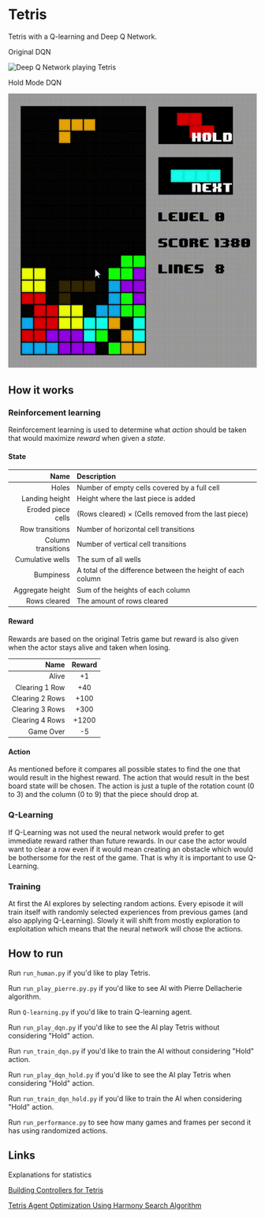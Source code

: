# Tetris
Tetris with a Q-learning and Deep Q Network. 

Original DQN

![Deep Q Network playing Tetris](Original_mode_dqn.gif)

Hold Mode DQN

![Deep Q Network playing Tetris](Hold_mode_dqn.gif)

## How it works

### Reinforcement learning
Reinforcement learning is used to determine what *action* should be taken that would maximize *reward* when given a *state*. 

#### State

| Name  | Description |
| ---: | :--- |
| Holes  | Number of empty cells covered by a full cell  |
| Landing height  | Height where the last piece is added  |
| Eroded piece cells  | (Rows cleared) × (Cells removed from the last piece) |
| Row transitions  | Number of horizontal cell transitions  |
| Column transitions  | Number of vertical cell transitions  |
| Cumulative wells  | The sum of all wells  |
| Bumpiness | A total of the difference between the height of each column  |
| Aggregate height | Sum of the heights of each column  |
| Rows cleared  | The amount of rows cleared  |

#### Reward
Rewards are based on the original Tetris game but reward is also given when the actor stays alive and taken when losing.

| Name  | Reward |
| ---: | :---: |
| Alive  | +1  |
| Clearing 1 Row  | +40  |
| Clearing 2 Rows  | +100  |
| Clearing 3 Rows  | +300  |
| Clearing 4 Rows  | +1200  |
| Game Over  | -5  |

#### Action
As mentioned before it compares all possible states to find the one that would result in the highest reward. 
The action that would result in the best board state will be chosen.
The action is just a tuple of the rotation count (0 to 3) and the column (0 to 9) that the piece should drop at. 

### Q-Learning
If Q-Learning was not used the neural network would prefer to get immediate reward rather than future rewards. 
In our case the actor would want to clear a row even if it would mean creating an obstacle which would be bothersome for the rest of the game.
That is why it is important to use Q-Learning.

### Training
At first the AI explores by selecting random actions.
Every episode it will train itself with randomly selected experiences from previous games (and also applying Q-Learning).
Slowly it will shift from mostly exploration to exploitation which means that the neural network will chose the actions.


## How to run
Run `run_human.py` if you'd like to play Tetris.

Run `run_play_pierre.py.py` if you'd like to see AI with Pierre Dellacherie algorithm.

Run `Q-learning.py` if you'd like to train Q-learning agent.

Run `run_play_dqn.py` if you'd like to see the AI play Tetris without considering "Hold" action.

Run `run_train_dqn.py` if you'd like to train the AI without considering "Hold" action.

Run `run_play_dqn_hold.py` if you'd like to see the AI play Tetris when considering "Hold" action.

Run `run_train_dqn_hold.py` if you'd like to train the AI when considering "Hold" action.

Run `run_performance.py` to see how many games and frames per second it has using randomized actions.

## Links
Explanations for statistics

[Building Controllers for Tetris](https://pdfs.semanticscholar.org/e6b0/a3513e8ad6e08e9000ca2327537ac44c1c5c.pdf)

[Tetris Agent Optimization Using Harmony Search Algorithm](https://hal.inria.fr/inria-00418954/file/article.pdf)



